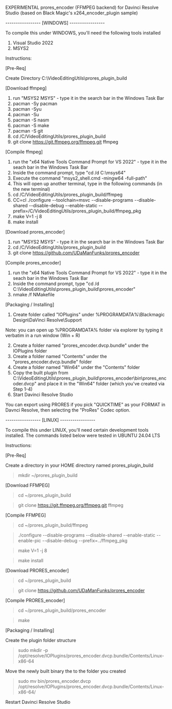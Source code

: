 EXPERIMENTAL prores_encoder (FFMPEG backend) for Davinci Resolve Studio (based on Black Magic's x264_encoder_plugin sample)

----------------- [WINDOWS] -----------------

To compile this under WINDOWS, you'll need the following tools installed

1) Visual Studio 2022
2) MSYS2

Instructions:

[Pre-Req]

Create Directory C:\VideoEditingUtils\prores_plugin_build

[Download ffmpeg]

1) run "MSYS2 MSYS" - type it in the search bar in the Windows Task Bar
2) pacman -Sy pacman
3) pacman -Syu
4) pacman -Su
5) pacman -S nasm
6) pacman -S make
7) pacman -S git
8) cd /C/VideoEditingUtils/prores_plugin_build   
90) git clone https://git.ffmpeg.org/ffmpeg.git ffmpeg

[Compile ffmpeg]

1) run the "x64 Native Tools Command Prompt for VS 2022" - type it in the seach bar in the Windows Task Bar
2) Inside the command prompt, type "cd /d C:\msys64"
3) Execute the command "msys2_shell.cmd -mingw64 -full-path"
4) This will open up another terminal, type in the following commands (in the new terminal)
5) cd /C/VideoEditingUtils/prores_plugin_build/ffmpeg
6) CC=cl ./configure --toolchain=msvc --disable-programs --disable-shared --disable-debug --enable-static --prefix=/C/VideoEditingUtils/prores_plugin_build/ffmpeg_pkg
7) make V=1 -j 8
8) make install
   
[Download prores_encoder]

1) run "MSYS2 MSYS" - type it in the search bar in the Windows Task Bar
2) cd /C/VideoEditingUtils/prores_plugin_build
3) git clone https://github.com/UDaManFunks/prores_encoder

[Compile prores_encoder]

1) run the "x64 Native Tools Command Prompt for VS 2022" - type it in the seach bar in the Windows Task Bar
2) Inside the command prompt, type "cd /d C:\VideoEditingUtils\prores_plugin_build\prores_encoder"
3) nmake /f NMakefile
   
[Packaging / Installing]

1) Create folder called "IOPlugins" under %PROGRAMDATA%\Blackmagic Design\DaVinci Resolve\Support

  Note: you can open up %PROGRAMDATA% folder via explorer by typing it verbatim in a run window (Win + R) 

2) Create a folder named "prores_encoder.dvcp.bundle" under the IOPlugins folder
3) Create a folder named "Contents" under the "prores_encoder.dvcp.bundle" folder
4) Create a folder named "Win64" under the "Contents" folder
5) Copy the built plugin from C:\VideoEditingUtils\prores_plugin_build\prores_encoder\bin\prores_encoder.dvcp" and place it in the "Win64" folder (which you've created via Step 1-4)
6) Start Davinci Resolve Studio
   
You can export using PRORES if you pick "QUICKTIME" as your FORMAT in Davnci Resolve, then selecting the "ProRes" Codec option.

----------------- [LINUX] -----------------

To compile this under LINUX, you'll need certain development tools installed. The commands listed below were tested in UBUNTU 24.04 LTS

Instructions:

[Pre-Req]

Create a directory in your HOME directory named prores_plugin_build

> mkdir ~/prores_plugin_build

[Download FFMPEG]

> cd ~/prores_plugin_build

> git clone https://git.ffmpeg.org/ffmpeg.git ffmpeg

[Compile FFMPEG]

> cd ~/prores_plugin_build/ffmpeg

> ./configure --disable-programs --disable-shared --enable-static --enable-pic --disable-debug --prefix=../ffmpeg_pkg

> make V=1 -j 8

> make install

[Download PRORES_encoder]

> cd ~/prores_plugin_build

> git clone https://github.com/UDaManFunks/prores_encoder

[Compile PRORES_encoder]

> cd ~/prores_plugin_build/prores_encoder

> make

[Packaging / Installing]

Create the plugin folder structure

> sudo mkdir -p /opt/resolve/IOPlugins/prores_encoder.dvcp.bundle/Contents/Linux-x86-64

Move the newly built binary the to the folder you created

> sudo mv bin/prores_encoder.dvcp /opt/resolve/IOPlugins/prores_encoder.dvcp.bundle/Contents/Linux-x86-64/

Restart Davinci Resolve Studio
